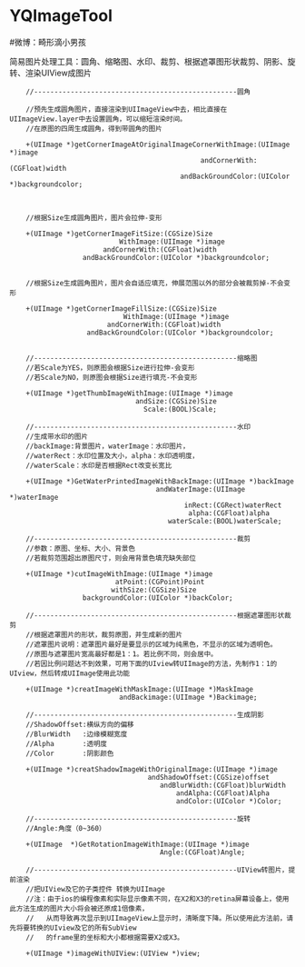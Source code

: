 # YQImageTool
#微博：畸形滴小男孩

简易图片处理工具：圆角、缩略图、水印、裁剪、根据遮罩图形状裁剪、阴影、旋转、渲染UIView成图片



        //--------------------------------------------------圆角
        
        //预先生成圆角图片，直接渲染到UIImageView中去，相比直接在UIImageView.layer中去设置圆角，可以缩短渲染时间。
        //在原图的四周生成圆角，得到带圆角的图片
        
        +(UIImage *)getCornerImageAtOriginalImageCornerWithImage:(UIImage *)image
                                                   andCornerWith:(CGFloat)width
                                              andBackGroundColor:(UIColor *)backgroundcolor;



        //根据Size生成圆角图片，图片会拉伸-变形

        +(UIImage *)getCornerImageFitSize:(CGSize)Size
                               WithImage:(UIImage *)image
                           andCornerWith:(CGFloat)width
                      andBackGroundColor:(UIColor *)backgroundcolor;


        //根据Size生成圆角图片，图片会自适应填充，伸展范围以外的部分会被裁剪掉-不会变形

        +(UIImage *)getCornerImageFillSize:(CGSize)Size
                                WithImage:(UIImage *)image
                            andCornerWith:(CGFloat)width
                       andBackGroundColor:(UIColor *)backgroundcolor;
                       
        
        //--------------------------------------------------缩略图
        //若Scale为YES，则原图会根据Size进行拉伸-会变形
        //若Scale为NO，则原图会根据Size进行填充-不会变形
        
        +(UIImage *)getThumbImageWithImage:(UIImage *)image
                                   andSize:(CGSize)Size
                                     Scale:(BOOL)Scale;
        
        //--------------------------------------------------水印
        //生成带水印的图片
        //backImage:背景图片，waterImage：水印图片，
        //waterRect：水印位置及大小，alpha：水印透明度，
        //waterScale：水印是否根据Rect改变长宽比
        
        +(UIImage *)GetWaterPrintedImageWithBackImage:(UIImage *)backImage
                                        andWaterImage:(UIImage *)waterImage
                                               inRect:(CGRect)waterRect
                                                alpha:(CGFloat)alpha
                                           waterScale:(BOOL)waterScale;
        
        //--------------------------------------------------裁剪
        //参数：原图、坐标、大小、背景色
        //若裁剪范围超出原图尺寸，则会用背景色填充缺失部位
        
        +(UIImage *)cutImageWithImage:(UIImage *)image
                              atPoint:(CGPoint)Point
                             withSize:(CGSize)Size
                      backgroundColor:(UIColor *)backColor;
        
        //--------------------------------------------------根据遮罩图形状裁剪
        //根据遮罩图片的形状，裁剪原图，并生成新的图片
        //遮罩图片说明：遮罩图片最好是要显示的区域为纯黑色，不显示的区域为透明色。
        //原图与遮罩图片宽高最好都是1：1。若比例不同，则会居中。
        //若因比例问题达不到效果，可用下面的UIview转UIImage的方法，先制作1：1的UIview，然后转成UIImage使用此功能
        
        +(UIImage *)creatImageWithMaskImage:(UIImage *)MaskImage
                               andBackimage:(UIImage *)Backimage;
        
        //--------------------------------------------------生成阴影
        //ShadowOffset:横纵方向的偏移
        //BlurWidth   :边缘模糊宽度
        //Alpha       :透明度
        //Color       :阴影颜色
        
        +(UIImage *)creatShadowImageWithOriginalImage:(UIImage *)image
                                      andShadowOffset:(CGSize)offset
                                         andBlurWidth:(CGFloat)blurWidth
                                             andAlpha:(CGFloat)Alpha
                                             andColor:(UIColor *)Color;
        
        //--------------------------------------------------旋转
        //Angle:角度（0~360）
        
        +(UIImage  *)GetRotationImageWithImage:(UIImage *)image
                                         Angle:(CGFloat)Angle;
        
        //--------------------------------------------------UIView转图片，提前渲染
        //把UIView及它的子类控件 转换为UIImage
        //注：由于ios的编程像素和实际显示像素不同，在X2和X3的retina屏幕设备上，使用此方法生成的图片大小将会被还原成1倍像素，
        //   从而导致再次显示到UIImageView上显示时，清晰度下降。所以使用此方法前，请先将要转换的UIview及它的所有SubView
        //   的frame里的坐标和大小都根据需要X2或X3。
        
        +(UIImage *)imageWithUIView:(UIView *)view;
